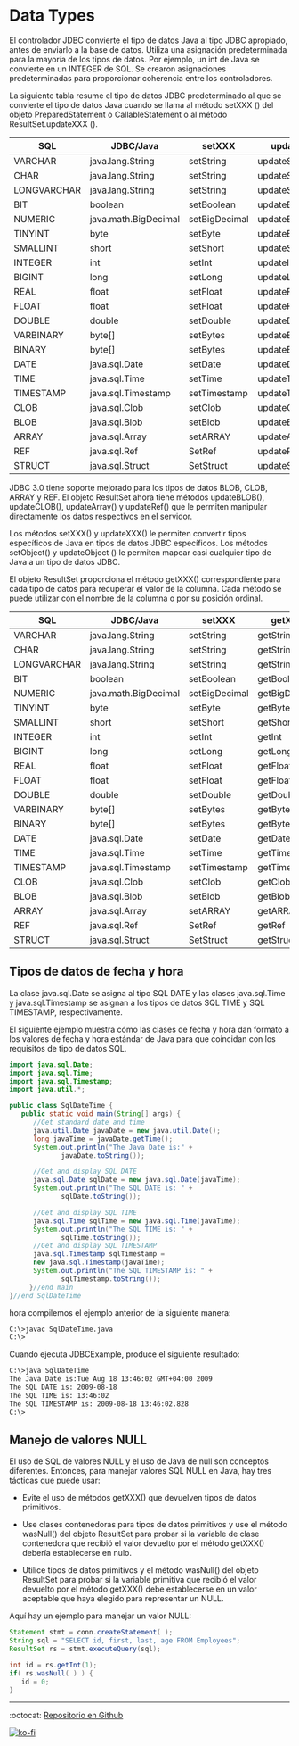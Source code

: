# Data Types

El controlador JDBC convierte el tipo de datos Java al tipo JDBC apropiado, antes de enviarlo a la base de datos. Utiliza una asignación predeterminada para la mayoría de los tipos de datos. Por ejemplo, un int de Java se convierte en un INTEGER de SQL. Se crearon asignaciones predeterminadas para proporcionar coherencia entre los controladores.

La siguiente tabla resume el tipo de datos JDBC predeterminado al que se convierte el tipo de datos Java cuando se llama al método setXXX () del objeto PreparedStatement o CallableStatement o al método ResultSet.updateXXX ().

SQL | JDBC/Java | setXXX | updateXXX
--- | --- | --- | ---
VARCHAR | java.lang.String | setString | updateString
CHAR | java.lang.String | setString | updateString
LONGVARCHAR | java.lang.String | setString | updateString
BIT | boolean | setBoolean | updateBoolean
NUMERIC | java.math.BigDecimal | setBigDecimal | updateBigDecimal
TINYINT | byte | setByte | updateByte
SMALLINT | short | setShort | updateShort
INTEGER | int | setInt | updateInt
BIGINT | long | setLong | updateLong
REAL | float | setFloat | updateFloat
FLOAT | float | setFloat | updateFloat
DOUBLE | double | setDouble | updateDouble
VARBINARY | byte[] | setBytes | updateBytes
BINARY | byte[] | setBytes | updateBytes
DATE | java.sql.Date| setDate | updateDate
TIME | java.sql.Time| setTime | updateTime
TIMESTAMP | java.sql.Timestamp | setTimestamp | updateTimestamp
CLOB | java.sql.Clob | setClob | updateClob
BLOB | java.sql.Blob | setBlob | updateBlob
ARRAY | java.sql.Array | setARRAY | updateARRAY
REF | java.sql.Ref | SetRef | updateRef
STRUCT | java.sql.Struct | SetStruct | updateStruct

JDBC 3.0 tiene soporte mejorado para los tipos de datos BLOB, CLOB, ARRAY y REF. El objeto ResultSet ahora tiene métodos updateBLOB(), updateCLOB(), updateArray() y updateRef() que le permiten manipular directamente los datos respectivos en el servidor.

Los métodos setXXX() y updateXXX() le permiten convertir tipos específicos de Java en tipos de datos JDBC específicos. Los métodos setObject() y updateObject () le permiten mapear casi cualquier tipo de Java a un tipo de datos JDBC.

El objeto ResultSet proporciona el método getXXX() correspondiente para cada tipo de datos para recuperar el valor de la columna. Cada método se puede utilizar con el nombre de la columna o por su posición ordinal.

SQL | JDBC/Java | setXXX | getXXX
--- | --- | --- | ---
VARCHAR| java.lang.String| setString | getString
CHAR | java.lang.String | setString | getString
LONGVARCHAR | java.lang.String | setString | getString
BIT | boolean | setBoolean | getBoolean
NUMERIC | java.math.BigDecimal | setBigDecimal | getBigDecimal
TINYINT | byte | setByte | getByte
SMALLINT | short | setShort | getShort
INTEGER | int | setInt | getInt
BIGINT | long | setLong | getLong
REAL | float | setFloat | getFloat
FLOAT | float | setFloat | getFloat
DOUBLE | double | setDouble | getDouble
VARBINARY | byte[] | setBytes | getBytes
BINARY | byte[] | setBytes | getBytes
DATE | java.sql.Date | setDate | getDate
TIME | java.sql.Time | setTime | getTime
TIMESTAMP | java.sql.Timestamp | setTimestamp | getTimestamp
CLOB | java.sql.Clob | setClob | getClob
BLOB | java.sql.Blob | setBlob | getBlob
ARRAY | java.sql.Array | setARRAY | getARRAY
REF | java.sql.Ref | SetRef | getRef
STRUCT | java.sql.Struct | SetStruct | getStruct

## Tipos de datos de fecha y hora

La clase java.sql.Date se asigna al tipo SQL DATE y las clases java.sql.Time y java.sql.Timestamp se asignan a los tipos de datos SQL TIME y SQL TIMESTAMP, respectivamente.

El siguiente ejemplo muestra cómo las clases de fecha y hora dan formato a los valores de fecha y hora estándar de Java para que coincidan con los requisitos de tipo de datos SQL.

```java
import java.sql.Date;
import java.sql.Time;
import java.sql.Timestamp;
import java.util.*;

public class SqlDateTime {
   public static void main(String[] args) {
      //Get standard date and time
      java.util.Date javaDate = new java.util.Date();
      long javaTime = javaDate.getTime();
      System.out.println("The Java Date is:" +
             javaDate.toString());

      //Get and display SQL DATE
      java.sql.Date sqlDate = new java.sql.Date(javaTime);
      System.out.println("The SQL DATE is: " +
             sqlDate.toString());

      //Get and display SQL TIME
      java.sql.Time sqlTime = new java.sql.Time(javaTime);
      System.out.println("The SQL TIME is: " +
             sqlTime.toString());
      //Get and display SQL TIMESTAMP
      java.sql.Timestamp sqlTimestamp =
      new java.sql.Timestamp(javaTime);
      System.out.println("The SQL TIMESTAMP is: " +
             sqlTimestamp.toString());
     }//end main
}//end SqlDateTime
```

hora compilemos el ejemplo anterior de la siguiente manera:

```bash
C:\>javac SqlDateTime.java
C:\>
```

Cuando ejecuta JDBCExample, produce el siguiente resultado:

```bash
C:\>java SqlDateTime
The Java Date is:Tue Aug 18 13:46:02 GMT+04:00 2009
The SQL DATE is: 2009-08-18
The SQL TIME is: 13:46:02
The SQL TIMESTAMP is: 2009-08-18 13:46:02.828
C:\>
```

## Manejo de valores NULL

El uso de SQL de valores NULL y el uso de Java de null son conceptos diferentes. Entonces, para manejar valores SQL NULL en Java, hay tres tácticas que puede usar:

- Evite el uso de métodos getXXX() que devuelven tipos de datos primitivos.

- Use clases contenedoras para tipos de datos primitivos y use el método wasNull() del objeto ResultSet para probar si la variable de clase contenedora que recibió el valor devuelto por el método getXXX() debería establecerse en nulo.

- Utilice tipos de datos primitivos y el método wasNull() del objeto ResultSet para probar si la variable primitiva que recibió el valor devuelto por el método getXXX() debe establecerse en un valor aceptable que haya elegido para representar un NULL.

Aquí hay un ejemplo para manejar un valor NULL:

```java
Statement stmt = conn.createStatement( );
String sql = "SELECT id, first, last, age FROM Employees";
ResultSet rs = stmt.executeQuery(sql);

int id = rs.getInt(1);
if( rs.wasNull( ) ) {
   id = 0;
}
```

---

:octocat: [Repositorio en Github](https://github.com/FernandoCalmet/JDBC)

[![ko-fi](https://www.ko-fi.com/img/githubbutton_sm.svg)](https://ko-fi.com/T6T41JKMI)
